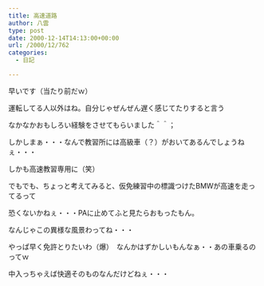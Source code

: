 ```yaml
---
title: 高速道路
author: 八雲
type: post
date: 2000-12-14T14:13:00+00:00
url: /2000/12/762
categories:
  - 日記

---
```

早いです（当たり前だｗ）
  
運転してる人以外はね。自分じゃぜんぜん遅く感じてたりすると言う
  
なかなかおもしろい経験をさせてもらいました＾＾；
  
しかしまぁ・・・なんで教習所には高級車（？）がおいてあるんでしょうねぇ・・・
  
しかも高速教習専用に（笑）
  
でもでも、ちょっと考えてみると、仮免練習中の標識つけたBMWが高速を走ってるって
  
恐くないかねぇ・・・PAに止めてふと見たらおもったもん。
  
なんじゃこの異様な風景わってね・・・
  
やっぱ早く免許とりたいわ（爆）　なんかはずかしいもんなぁ・・あの車乗るのってｗ
  
中入っちゃえば快適そのものなんだけどねぇ・・・